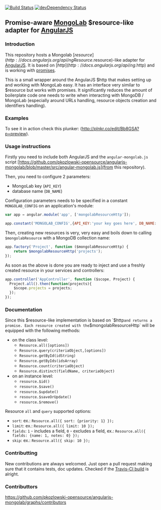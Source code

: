 [![Build Status](https://secure.travis-ci.org/pkozlowski-opensource/angularjs-mongolab.png)](http://travis-ci.org/pkozlowski-opensource/angularjs-mongolab)
[![devDependency Status](https://david-dm.org/pkozlowski-opensource/angularjs-mongolab/dev-status.png?branch=master)](https://david-dm.org/pkozlowski-opensource/angularjs-mongolab#info=devDependencies)

## Promise-aware [MongoLab](https://mongolab.com/home) $resource-like adapter for [AngularJS](http://angularjs.org/)

### Introduction

This repository hosts a Mongolab [$resource](http://docs.angularjs.org/api/ngResource.$resource)-like adapter for [AngularJS](http://angularjs.org/).
It is based on [$http](http://docs.angularjs.org/api/ng.$http) and is working with [promises](https://docs.angularjs.org/api/ng/service/$q).

This is a small wrapper around the AngularJS $http that makes setting up and working with MongoLab easy. It has an interface very similar to $resource but works with promises.
It significantly reduces the amount of boilerplate code one needs to write when interacting with MongoDB / MongoLab (especially around URLs handling, resource objects creation and identifiers handling).

### Examples
To see it in action check this plunker: (http://plnkr.co/edit/Bb8GSA?p=preview).

### Usage instructions

Firstly you need to include both AngularJS and the `angular-mongolab.js` script [https://github.com/pkozlowski-opensource/angularjs-mongolab/blob/master/src/angular-mongolab.js](from this repository).

Then, you need to configure 2 parameters:
* MongoLab key (`API_KEY`)
* database name (`DB_NAME`)

Configuration parameters needs to be specified in a constant `MONGOLAB_CONFIG` on an application's module:
```JavaScript
var app = angular.module('app', ['mongolabResourceHttp']);

app.constant('MONGOLAB_CONFIG',{API_KEY:'your key goes here', DB_NAME:'angularjs'});
```
Then, creating new resources is very, very easy and boils down to calling `$mongolabResource` with a MongoDB collection name:
```JavaScript
app.factory('Project', function ($mongolabResourceHttp) {
    return $mongolabResourceHttp('projects');
});
```
As soon as the above is done you are ready to inject and use a freshly created resource in your services and controllers:
```JavaScript
app.controller('AppController', function ($scope, Project) {
  Project.all().then(function(projects){
    $scope.projects = projects;
  });
});
```

### Documentation

Since this $resource-like implementation is based on `$http` and returns a promise.
Each resource created with the `$mongolabResourceHttp` will be equipped with the following methods:
* on the class level:
    * `Resource.all([options])`
    * `Resource.query(criteriaObject,[options])`
    * `Resource.getById(idString)`
    * `Resource.getByIds(idsArray)`
    * `Resource.count(criteriaObject)`
    * `Resource.distinct(fieldName, criteriaObject)`
* on an instance level:
    * `resource.$id()`
    * `resource.$save()`
    * `resource.$update()`
    * `resource.$saveOrUpdate()`
    * `resource.$remove()`

Resource `all` and `query` supported options:
  * `sort`: ex.: `Resource.all({ sort: {priority: 1} });`
  * `limit`: ex.: `Resource.all({ limit: 10 });`
  * `fields`: `1` - includes a field, `0` - excludes a field, ex.: `Resource.all({ fields: {name: 1, notes: 0} });`
  * `skip`: ex.: `Resource.all({ skip: 10 });`

### Contributting

New contributions are always welcomed. Just open a pull request making sure that it contains tests, doc updates.
Checked if the [Travis-CI build](https://travis-ci.org/pkozlowski-opensource/angularjs-mongolab) is alright.

### Contributtors

https://github.com/pkozlowski-opensource/angularjs-mongolab/graphs/contributors
